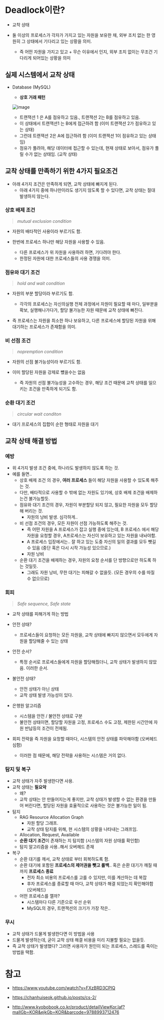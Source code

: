 # Deadlock이란?

- 교착 상태

- 둘 이상의 프로세스가 각자가 가지고 있는 자원을 보유한 채, 외부 조치 없는 한 영원히 그 상태에서 기다리고 있는 상황을 의미.

  - 즉 어떤 자원을 가지고 있고 + 무슨 이유에서 인지, 외부 조치 없이는 무조건 기다리게 되어있는 상황을 의미

  

## 실제 시스템에서 교착 상태

- Database (MySQL)

  - **상호 거래 패턴**

  ![image](https://user-images.githubusercontent.com/22140570/136698857-2e340bae-151d-47fa-85a1-c22c007c8f0e.png)

  - 트랜잭션 1 은 A를 점유하고 있음., 트랜잭션 2는 B를 점유하고 있음.
  - 이 상태에서 트랜잭션1 는 B에게 접근하려 함 (이미 트랜잭션 2가 점유하고 있는 상태)
  - 그런데 트랜잭션 2은 A에 접근하려 함 (이미 트랜잭션 1이 점유하고 있는 상태임)
  - 점유가 풀려야, 해당 데이터에 접근할 수 있는데, 현재 상태로 보아서, 점유가 풀릴 수가 없는 상태임. (교착 상태)



## 교착 상태를 만족하기 위한 4가지 필요조건

- 아래 4가지 조건은 만족하게 되면, 교착 상태에 빠지게 된다.
  - 아래 4가지 중에 하나만이라도 생기지 않도록 할 수 있다면, 교착 상태는 절대 발생하지 않는다.



### 상호 배제 조건

>  *mutual exclusion condition* 

- 자원의 배타적인 사용이라 부르기도 함.

- 한번에 프로세스 하나만 해당 자원을 사용할 수 있음.
  - 다른 프로세스가 위 자원을 사용하려 하면, 기다려야 한다.
  - 한정된 자원에 대한 프로세스들의 사용 경쟁을 의미.



### 점유와 대기 조건

> *hold and wait condition*

- 자원의 부분 할당이라 부르기도 함.
  - 각각의 프로세스는 자신의실행 전체 과정에서 자원이 필요할 때 마다, 일부분을 확보, 실행해나가다가, 할당 불가능한 자원 때문에 교착 상태에 빠진다.

- 즉 프로세스는 자원을 최소한 하나 보유하고, 다른 프로세스에 할당된 자원을 위해 대기하는 프로세스가 존재함을 의미.



### 비 선점 조건

> *nopremption condition*

- 자원의 선점 불가능성이라 부르기도 함.

- 이미 할당된 자원을 강제로 뻈을수는 없음
  - 즉 자원의 선점 불가능성을 고수하는 경우, 해당 조건 때문에 교착 상태를 일으키는 조건을 만족하게 되기도 함.



### 순환 대기 조건

> *circular wait conditon* 

- 대기 프로세스의 집합이 순한 형태로 자원을 대기





## 교착 상태 해결 방법

### 예방

- 위 4가지 발생 조건 중에, 하나라도 발생하지 않도록 하는 것.
- 예를 들면..
  -  상호 배제 조건 의 경우, **여러 프로세스** 들이 해당 자원을 사용할 수 있도록 해주는 것.
    - 다만, 배타적으로 사용할 수 밖에 없는 자원도 있기에, 상호 배제 조건을 배제하는건 불가능할듯.
  - 점유와 대기 조건의 경우, 자원이 부분할당 되지 않고, 필요한 자원을 모두 할당해 버리는 것.
    - 자원의 낭비 발생. 심각하게..
  - 비 선점 조건의 경우, 모든 자원이 선점 가능하도록 해주는 것.
    - 즉 어떤 자원을 A 프로세스가 잡고 실행 중에 있는데, B 프로세스 에서 해당 자원을 요청할 경우, A프로세스는 자신이 보유하고 있는 자원을 내놔야함.
    - A 프로세스 입장에서는.. 잘 하고 있는 도중 자신의 일의 결과를 모두 뺏길 수 있음 (중단 혹은 다시 시작 가능성 있으므로.)
    - 자원 낭비
  - 순환 대기 조건을 배제하는 경우, 자원의 요청 순서를 단 방향으로만 하도록 하는 것일듯.
    - 그래도 자원 낭비, 무한 대기는 피해갈 수 없을듯. (모든 경우의 수를 따질 수 없으므로)



### 회피

> *Safe sequence, Safe state*

- 교착 상태를 피해가게 하는 방법

- 안전 상태?
  - 프로세스들이 요청하는 모든 자원을, 교착 상태에 빠지지 않으면서 모두에게 자원을 할당해줄 수 있는 상태
- 안전 순서?
  - 특정 순서로 프로세스들에게 자원을 할당해줬더니, 교착 상태가 발생하지 않았음. 이러한 순서.
- 불안전 상태?
  - 안전 상태가 아닌 상태
  - 교착 상태 발생 가능성이 있다.

- 은행원 알고리즘

  - 시스템을 안전 / 불안전 상태로 구분
  - 불안전 상태이면, 할당할 자원을 고정, 프로세스 수도 고정, 제한된 시간안에 자원 반납등의 조건이 전제됨.

- 회피 전략을 즉 자원을 요청할 때마다, 시스템의 안전 상태를 파악해야함 (오버헤드 심함)

  - 이러한 점 때문에, 해당 전략을 사용하는 시스템은 거의 없다.

  

### 탐지 및 복구

- 교착 상태가 자주 발생한다면 사용.
- 교착 상태는 **필요악**
  - 왜?
  - 교착 상태는 안 만들어지는게 좋지만, 교착 상태가 발생할 수 없는 환경을 만들어 버린다면, 할당된 자원을 효율적으로 사용하는 것은 불가능한 일이 됨.
- 탐지
  - RAG Resource Allocation Graph 
    - 자원 할당 그래프.
    - 교착 상태 탐지를 위해, 현 시스템의 상황을 나타내는 그래프임.
  - Allocation, Request, Available 
  - **순환 대기 조건**이 존재하는 지 탐지함 (시스템의 자원 상태를 확인함)
  - 탐지 알고리즘을 사용..해서 오버헤드 존재
- 복구
  - 순환 대기를 깨서, 교착 상태로 부터 회복하도록 함.
  - 순환 대기에 포함된 **프로세스의 제어권을 뺏고 롤백**.. 혹은 순환 대기가 깨질 때까지 **프로세스 종료**
    - 전자 최소 비용의 프로세스를 고를 수 있지만, 이를 계산하는 데 복잡
    - 후자 프로세스를 종료할 때 마다, 교착 상태가 해결 되었는지 확인해야함 (오버헤드)
  - 어떤 프로세스를 깰까?
    - 시스템마다 다른 기준으로 우선 순위
    - MySQL의 경우, 트랜잭션의 크기가 가장 작은..

### 무시

- 교착 상태가 드물게 발생한다면 이 방법을 사용
- 드물게 발생하는데, 굳이 교착 상태 해결 비용을 미리 지불할 필요는 없을듯.
- 즉 교착 상태가 발생했다? 그러면 사용자가 원인이 되는 프로세스, 스레드를 죽이는 방법을 택함.



# 참고

- https://www.youtube.com/watch?v=FXzBRD3CPlQ

- https://chanhuiseok.github.io/posts/cs-2/
- http://www.kyobobook.co.kr/product/detailViewKor.laf?mallGb=KOR&ejkGb=KOR&barcode=9788993712476

